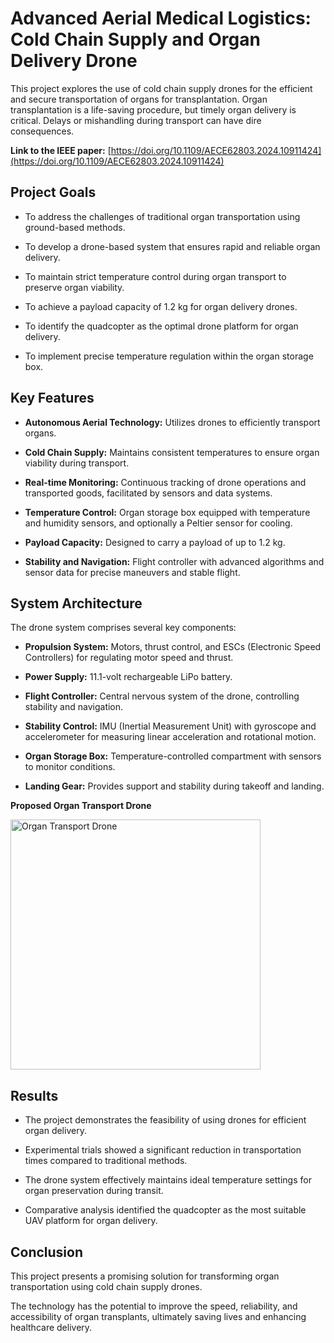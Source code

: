 # Advanced Aerial Medical Logistics: Cold Chain Supply and Organ Delivery Drone

This project explores the use of cold chain supply drones for the efficient and secure transportation of organs for transplantation. Organ transplantation is a life-saving procedure, but timely organ delivery is critical. Delays or mishandling during transport can have dire consequences.

**Link to the IEEE paper:** [https://doi.org/10.1109/AECE62803.2024.10911424](https://doi.org/10.1109/AECE62803.2024.10911424)

## Project Goals

* To address the challenges of traditional organ transportation using ground-based methods.
   
* To develop a drone-based system that ensures rapid and reliable organ delivery.
   
* To maintain strict temperature control during organ transport to preserve organ viability.
   
* To achieve a payload capacity of 1.2 kg for organ delivery drones.
   
* To identify the quadcopter as the optimal drone platform for organ delivery.
   
* To implement precise temperature regulation within the organ storage box.

## Key Features

* **Autonomous Aerial Technology:** Utilizes drones to efficiently transport organs.
   
* **Cold Chain Supply:** Maintains consistent temperatures to ensure organ viability during transport.
   
* **Real-time Monitoring:** Continuous tracking of drone operations and transported goods, facilitated by sensors and data systems.
   
* **Temperature Control:** Organ storage box equipped with temperature and humidity sensors, and optionally a Peltier sensor for cooling.
   
* **Payload Capacity:** Designed to carry a payload of up to 1.2 kg.
   
* **Stability and Navigation:** Flight controller with advanced algorithms and sensor data for precise maneuvers and stable flight.

## System Architecture

The drone system comprises several key components:

* **Propulsion System:** Motors, thrust control, and ESCs (Electronic Speed Controllers) for regulating motor speed and thrust.
   
* **Power Supply:** 11.1-volt rechargeable LiPo battery.
   
* **Flight Controller:** Central nervous system of the drone, controlling stability and navigation.
   
* **Stability Control:** IMU (Inertial Measurement Unit) with gyroscope and accelerometer for measuring linear acceleration and rotational motion.
   
* **Organ Storage Box:** Temperature-controlled compartment with sensors to monitor conditions.
   
* **Landing Gear:** Provides support and stability during takeoff and landing.

**Proposed Organ Transport Drone**

<img src="Organ-Transport-and-Cold-Chain-Supply-Drone/image.png" alt="Organ Transport Drone" width="400"/>

## Results

* The project demonstrates the feasibility of using drones for efficient organ delivery.
   
* Experimental trials showed a significant reduction in transportation times compared to traditional methods.
   
* The drone system effectively maintains ideal temperature settings for organ preservation during transit.
   
* Comparative analysis identified the quadcopter as the most suitable UAV platform for organ delivery.


## Conclusion

This project presents a promising solution for transforming organ transportation using cold chain supply drones.

The technology has the potential to improve the speed, reliability, and accessibility of organ transplants, ultimately saving lives and enhancing healthcare delivery.
